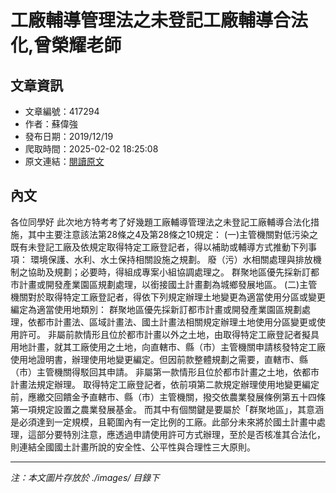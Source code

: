 # 工廠輔導管理法之未登記工廠輔導合法化,曾榮耀老師

## 文章資訊
- 文章編號：417294
- 作者：蘇偉強
- 發布日期：2019/12/19
- 爬取時間：2025-02-02 18:25:08
- 原文連結：[閱讀原文](https://real-estate.get.com.tw/Columns/detail.aspx?no=417294)

## 內文
各位同學好
此次地方特考考了好幾題工廠輔導管理法之未登記工廠輔導合法化措施，其中主要注意該法第28條之4及第28條之10規定：
(一)主管機關對低污染之既有未登記工廠及依規定取得特定工廠登記者，得以補助或輔導方式推動下列事項：
環境保護、水利、水土保持相關設施之規劃。
廢（污）水相關處理與排放機制之協助及規劃；必要時，得組成專案小組協調處理之。
群聚地區優先採新訂都市計畫或開發產業園區規劃處理，以銜接國土計畫劃為城鄉發展地區。
(二)主管機關對於取得特定工廠登記者，得依下列規定辦理土地變更為適當使用分區或變更編定為適當使用地類別：
群聚地區優先採新訂都市計畫或開發產業園區規劃處理，依都市計畫法、區域計畫法、國土計畫法相關規定辦理土地使用分區變更或使用許可。
非屬前款情形且位於都市計畫以外之土地，由取得特定工廠登記者擬具用地計畫，就其工廠使用之土地，向直轄市、縣（市）主管機關申請核發特定工廠使用地證明書，辦理使用地變更編定。但因前款整體規劃之需要，直轄市、縣（市）主管機關得駁回其申請。
非屬第一款情形且位於都市計畫之土地，依都市計畫法規定辦理。
取得特定工廠登記者，依前項第二款規定辦理使用地變更編定前，應繳交回饋金予直轄市、縣（市）主管機關，撥交依農業發展條例第五十四條第一項規定設置之農業發展基金。
而其中有個關鍵是要屬於「群聚地區」，其意涵是必須達到一定規模，且範圍內有一定比例的工廠。此部分未來將於國土計畫中處理，這部分要特別注意，應透過申請使用許可方式辦理，至於是否核准其合法化，則連結全國國土計畫所說的安全性、公平性與合理性三大原則。

---
*注：本文圖片存放於 ./images/ 目錄下*
